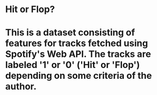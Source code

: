 # Hit or Flop? 


# This is a dataset consisting of features for tracks fetched using Spotify's Web API. The tracks are labeled '1' or '0' ('Hit' or 'Flop') depending on some criteria of the author.
